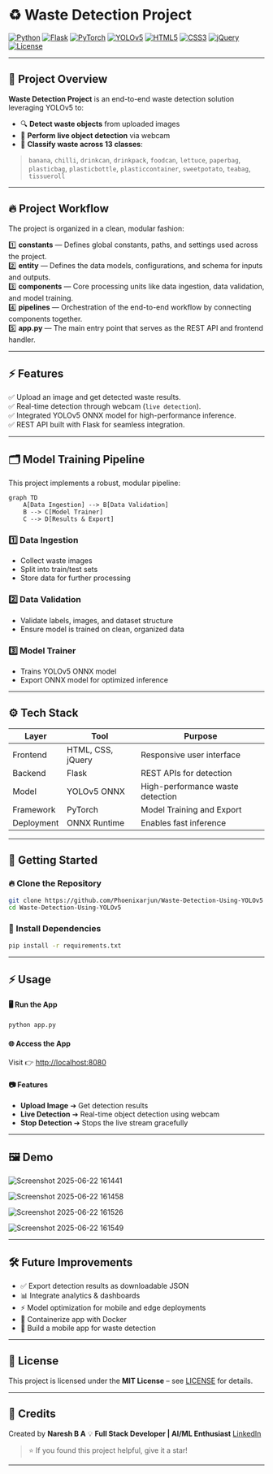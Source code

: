 # ♻️ Waste Detection Project

[![Python](https://img.shields.io/badge/Python-3.10-blue?logo=python&logoColor=white)](https://www.python.org/)
[![Flask](https://img.shields.io/badge/Flask-2.x-lightgrey?logo=flask)](https://flask.palletsprojects.com/)
[![PyTorch](https://img.shields.io/badge/PyTorch-1.13.1-EE4C2C?logo=pytorch&logoColor=white)](https://pytorch.org/)
[![YOLOv5](https://img.shields.io/badge/YOLOv5-7.0-red?logo=opencv&logoColor=white)](https://github.com/ultralytics/yolov5/)
[![HTML5](https://img.shields.io/badge/HTML5-E34F26?logo=html5&logoColor=white)](https://developer.mozilla.org/)
[![CSS3](https://img.shields.io/badge/CSS3-1572B6?logo=css3&logoColor=white)](https://developer.mozilla.org/)
[![jQuery](https://img.shields.io/badge/jQuery-0769AD?logo=jquery&logoColor=white)](https://jquery.com/)
[![License](https://img.shields.io/badge/License-MIT-green.svg)](LICENSE)

---

## 📌 Project Overview
**Waste Detection Project** is an end-to-end waste detection solution leveraging YOLOv5 to:
- 🔍 **Detect waste objects** from uploaded images
- 🎥 **Perform live object detection** via webcam
- 🌱 **Classify waste across 13 classes**:

> `banana`, `chilli`, `drinkcan`, `drinkpack`, `foodcan`, `lettuce`, `paperbag`, `plasticbag`, `plasticbottle`, `plasticcontainer`, `sweetpotato`, `teabag`, `tissueroll`

---

## 🔥 Project Workflow

The project is organized in a clean, modular fashion:

1️⃣ **constants** — Defines global constants, paths, and settings used across the project.  
2️⃣ **entity** — Defines the data models, configurations, and schema for inputs and outputs.  
3️⃣ **components** — Core processing units like data ingestion, data validation, and model training.  
4️⃣ **pipelines** — Orchestration of the end-to-end workflow by connecting components together.  
5️⃣ **app.py** — The main entry point that serves as the REST API and frontend handler.

---

## ⚡️ Features
✅ Upload an image and get detected waste results.  
✅ Real-time detection through webcam (`live detection`).  
✅ Integrated YOLOv5 ONNX model for high-performance inference.  
✅ REST API built with Flask for seamless integration.  

---

## 🗂️ Model Training Pipeline
This project implements a robust, modular pipeline:

```mermaid
graph TD
    A[Data Ingestion] --> B[Data Validation]
    B --> C[Model Trainer]
    C --> D[Results & Export]
````

### 1️⃣ Data Ingestion

* Collect waste images
* Split into train/test sets
* Store data for further processing

### 2️⃣ Data Validation

* Validate labels, images, and dataset structure
* Ensure model is trained on clean, organized data

### 3️⃣ Model Trainer

* Trains YOLOv5 ONNX model
* Export ONNX model for optimized inference

---

## ⚙️ Tech Stack

| Layer      | Tool              | Purpose                          |
| ---------- | ----------------- | -------------------------------- |
| Frontend   | HTML, CSS, jQuery | Responsive user interface        |
| Backend    | Flask             | REST APIs for detection          |
| Model      | YOLOv5 ONNX       | High-performance waste detection |
| Framework  | PyTorch           | Model Training and Export        |
| Deployment | ONNX Runtime      | Enables fast inference           |

---

## 🚀 Getting Started

### 🔥 Clone the Repository

```bash
git clone https://github.com/Phoenixarjun/Waste-Detection-Using-YOLOv5
cd Waste-Detection-Using-YOLOv5
```

### 🐍 Install Dependencies

```bash
pip install -r requirements.txt
```

---


## ⚡️ Usage

#### 🖥️ Run the App

```bash
python app.py
```

#### 🌐 Access the App

Visit 👉 [http://localhost:8080](http://localhost:8080)

#### 📷 Features

* **Upload Image** ➔ Get detection results
* **Live Detection** ➔ Real-time object detection using webcam
* **Stop Detection** ➔ Stops the live stream gracefully

---

## 🖼️ Demo

![Screenshot 2025-06-22 161441](https://github.com/user-attachments/assets/c78e6629-b1f1-4b37-a4ed-56d995f9eee8)

![Screenshot 2025-06-22 161458](https://github.com/user-attachments/assets/1edb1724-368c-4008-ae21-fc7f70c297cb)

![Screenshot 2025-06-22 161526](https://github.com/user-attachments/assets/91e58780-0b19-4918-b5ec-e7a7001b4aaf)

![Screenshot 2025-06-22 161549](https://github.com/user-attachments/assets/db64aad8-9c44-4f5a-a7ea-939d2e68767a)

---

## 🛠️ Future Improvements

* ✅ Export detection results as downloadable JSON
* 📊 Integrate analytics & dashboards
* ⚡️ Model optimization for mobile and edge deployments
* 🐳 Containerize app with Docker
* 📱 Build a mobile app for waste detection

---

## 📄 License

This project is licensed under the **MIT License** – see [LICENSE](LICENSE) for details.

---

## 👋 Credits

Created by **Naresh B A**
💡 **Full Stack Developer | AI/ML Enthusiast**
[LinkedIn](https://www.linkedin.com/in/naresh-b-a-1b5331243)

> ⭐️ If you found this project helpful, give it a star!

---
